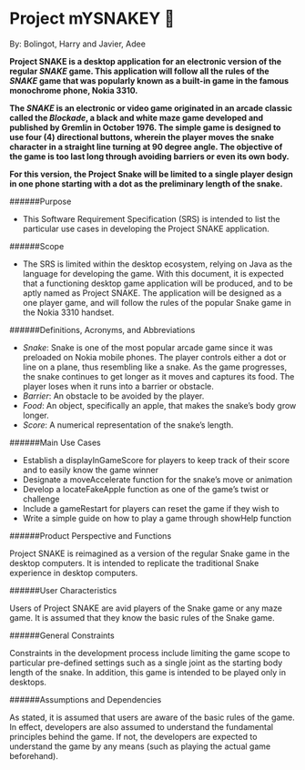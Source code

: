 # Project mYSNAKEY :snake:

By: Bolingot, Harry and Javier, Adee

**Project SNAKE is a desktop application for an electronic version of the regular *SNAKE* game. This application will follow all the rules of the *SNAKE* game that was popularly known as a built-in game in the famous monochrome phone, Nokia 3310.**

**The *SNAKE* is an electronic or video game originated in an arcade classic called the *Blockade*, a black and white maze game developed and published by Gremlin in October 1976.  The simple game is designed to use four (4) directional buttons, wherein the player moves the snake character in a straight line turning at 90 degree angle.  The objective of the game is too last long through avoiding barriers or even its own body.**

**For this version, the Project Snake will be limited to a single player design in one phone starting with a dot as the preliminary length of the snake.**

######Purpose

  * This Software Requirement Specification (SRS) is intended to list the particular use cases in developing the Project SNAKE application.

######Scope

  * The SRS is limited within the desktop ecosystem, relying on Java as the language for developing the game.  With this document, it is expected that a functioning desktop game application will be produced, and to be aptly named as Project SNAKE.  The application will be designed as a one player game, and will follow the rules of the popular Snake game in the Nokia 3310 handset.

######Definitions, Acronyms, and Abbreviations

  * *Snake*: Snake is one of the most popular arcade game since it was preloaded on Nokia mobile phones.  The player controls either a dot or line on a plane, thus resembling like a snake.  As the game progresses, the snake continues to get longer as it moves and captures its food.  The player loses when it runs into a barrier or obstacle.
  * *Barrier*: An obstacle to be avoided by the player.
  * *Food*: An object, specifically an apple, that makes the snake’s body grow longer.
  * *Score*: A numerical representation of the snake’s length.


######Main Use Cases
  * Establish a displayInGameScore for players to keep track of their score and to easily know the game winner
  *	Designate a moveAccelerate function for the snake’s move or animation
  *	Develop a locateFakeApple function as one of the game’s twist or challenge
  *	Include a gameRestart for players can reset the game if they wish to
  *	Write a simple guide on how to play a game through showHelp function


######Product Perspective and Functions

Project SNAKE is reimagined as a version of the regular Snake game in the desktop computers. It is intended to replicate the traditional Snake experience in desktop computers.

######User Characteristics

Users of Project SNAKE are avid players of the Snake game or any maze game.  It is assumed that they know the basic rules of the Snake game.

######General Constraints

Constraints in the development process include limiting the game scope to particular pre-defined settings such as a single joint as the starting body length of the snake.  In addition, this game is intended to be played only in desktops.

######Assumptions and Dependencies

As stated, it is assumed that users are aware of the basic rules of the game.  In effect, developers are also assumed to understand the fundamental principles behind the game.  If not, the developers are expected to understand the game by any means (such as playing the actual game beforehand).
